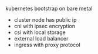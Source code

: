 kubernetes bootstrap on bare metal
- cluster node has public ip
- cni with ipsec encryption
- csi with local storage
- external load balancer
- ingress with proxy protocol